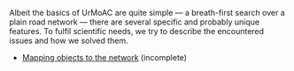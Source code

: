 Albeit the basics of UrMoAC are quite simple &mdash; a breath-first search over a plain road network &mdash; there are several specific and probably unique features. To fulfil scientific needs, we try to describe the encountered issues and how we solved them.

* [Mapping objects to the network](MappingToNet.md) (incomplete)
